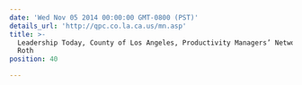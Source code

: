 ```yaml
---
date: 'Wed Nov 05 2014 00:00:00 GMT-0800 (PST)'
details_url: 'http://qpc.co.la.ca.us/mn.asp'
title: >-
  Leadership Today, County of Los Angeles, Productivity Managers’ Network, Tara
  Roth
position: 40

---
```

